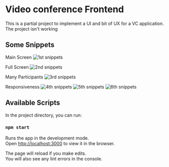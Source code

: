 # Video conference Frontend

This is a partial project to implement a UI and bit of UX for a VC application.
The project isn't working

## Some Snippets

Main Screen
![1st snippets](./snippets/snippet1)

Full Screen
![2nd snippets](./snippets/snippet2)

Many Participants
![3rd snippets](./snippets/snippet3)

Responsiveness
![4th snippets](./snippets/snippet4)
![5th snippets](./snippets/snippet5)
![6th snippets](./snippets/snippet6)

## Available Scripts

In the project directory, you can run:

### `npm start`

Runs the app in the development mode.\
Open [http://localhost:3000](http://localhost:3000) to view it in the browser.

The page will reload if you make edits.\
You will also see any lint errors in the console.
